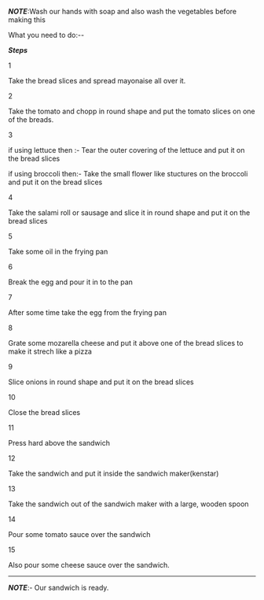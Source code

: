 
***NOTE***:Wash our hands with soap and also wash the vegetables before making this


What you need to do:--


***Steps***

  1

Take the bread slices and spread mayonaise all over it.

  2

Take the tomato and chopp in round shape and put the tomato slices on one of the breads.

  3

if using lettuce then :-
Tear the outer covering of the lettuce and put it on the bread slices

if using broccoli then:-
Take the small flower like stuctures on the broccoli and put it on the bread slices

  4   

Take the salami roll or sausage and slice it in round shape and put it on the bread slices

5

Take some oil in the frying pan

6

Break the egg and pour it in to the pan

7

After some time take the egg from the frying pan

8

Grate some mozarella cheese and put it above one of the bread slices to make it strech like a pizza

9

Slice onions in round shape  and put it on the bread slices

10

Close the bread slices 

11

Press hard above the sandwich

12

Take the sandwich and put it inside the sandwich maker(kenstar)

13

Take the sandwich out of the sandwich maker with a large, wooden spoon 

14

Pour some tomato sauce over the sandwich

15

Also pour some cheese sauce over the sandwich.

______________________________________________________________________________________________________________________________________

***NOTE***:- Our sandwich is ready.